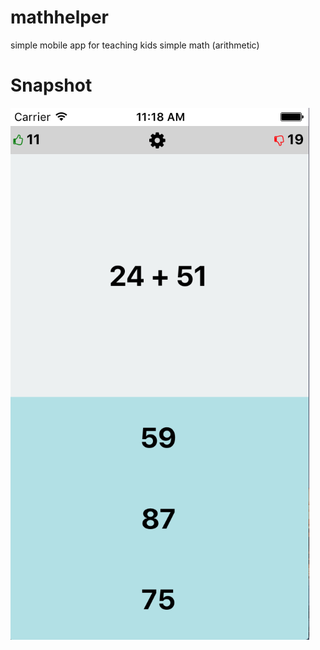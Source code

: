 # mathhelper
simple mobile app for teaching kids simple math (arithmetic)

# Snapshot
![design](https://github.com/themadrussian/mathhelper/blob/master/Screen%20Shot%202017-05-22%20at%2011.18.28%20AM.png "design")


